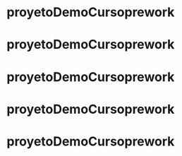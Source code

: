 # proyetoDemoCursoprework
# proyetoDemoCursoprework
# proyetoDemoCursoprework
# proyetoDemoCursoprework
# proyetoDemoCursoprework
